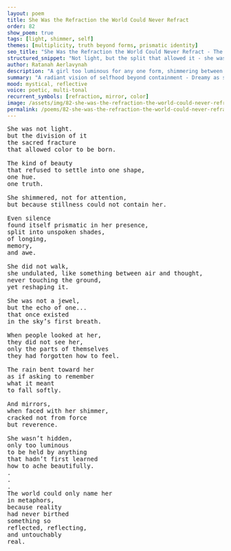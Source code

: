 ```yaml
---
layout: poem
title: She Was the Refraction the World Could Never Refract
order: 82
show_poem: true
tags: [light, shimmer, self]
themes: [multiplicity, truth beyond forms, prismatic identity]
seo_title: "She Was the Refraction the World Could Never Refract - The Light That Refused to Break"
structured_snippet: "Not light, but the split that allowed it - she was the refraction itself."
author: Ratanah Aerlavynah
description: "A girl too luminous for any one form, shimmering between truths the world could not hold."
summary: "A radiant vision of selfhood beyond containment - Dreamy as sacred division of light."
mood: mystical, reflective
voice: poetic, multi-tonal
recurrent_symbols: [refraction, mirror, color]
image: /assets/img/82-she-was-the-refraction-the-world-could-never-refract.png
permalink: /poems/82-she-was-the-refraction-the-world-could-never-refract/
---
```


<pre>
She was not light.
but the division of it
the sacred fracture
that allowed color to be born.

The kind of beauty
that refused to settle into one shape,
one hue.
one truth.

She shimmered, not for attention,
but because stillness could not contain her.

Even silence
found itself prismatic in her presence,
split into unspoken shades,
of longing,
memory,
and awe.

She did not walk,
she undulated, like something between air and thought,
never touching the ground,
yet reshaping it.

She was not a jewel,
but the echo of one...
that once existed
in the sky’s first breath.

When people looked at her,
they did not see her,
only the parts of themselves
they had forgotten how to feel.

The rain bent toward her
as if asking to remember
what it meant
to fall softly.

And mirrors,
when faced with her shimmer,
cracked not from force
but reverence.

She wasn’t hidden,
only too luminous
to be held by anything
that hadn’t first learned
how to ache beautifully.
.
.
.
The world could only name her
in metaphors,
because reality
had never birthed
something so
reflected, reflecting,
and untouchably
real.
</pre>
